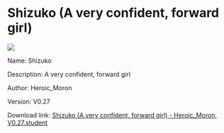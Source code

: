 # Shizuko (A very confident, forward girl)

<img src = "https://raw.githubusercontent.com/Arbiter1223/Koukou-Gurashi-Custom-Students/master/Students/Files/Shizuko%20(A%20very%20confident%2C%20forward%20girl).png">

Name: Shizuko

Description: A very confident, forward girl

Author: Heroic_Moron

Version: V0.27

Download link: <a href="https://raw.githubusercontent.com/Arbiter1223/Koukou-Gurashi-Custom-Students/master/Students/Files/Shizuko%20(A%20very%20confident%2C%20forward%20girl)%20-%20Heroic_Moron%2C%20V0.27.student">Shizuko (A very confident, forward girl) - Heroic_Moron, V0.27.student</a>
